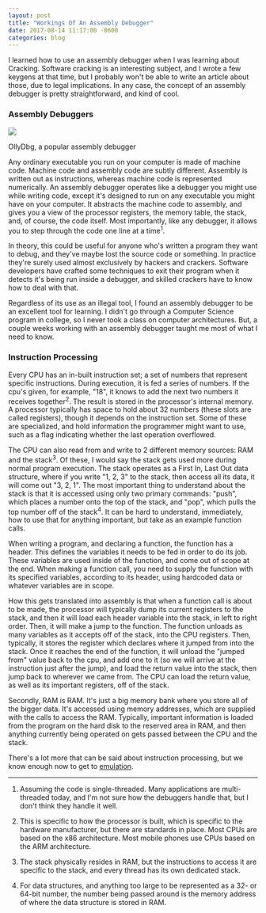 ```yaml
---
layout: post
title: "Workings Of An Assembly Debugger"
date: 2017-08-14 11:17:00 -0600
categories: blog
---
```


I learned how to use an assembly debugger when I was learning about Cracking. Software cracking is an interesting subject, and I wrote a few keygens at that time, but I probably won't be able to write an article about those, due to legal implications. In any case, the concept of an assembly debugger is pretty straightforward, and kind of cool.

### Assembly Debuggers

<a href="{{ site.url }}/assets/images/Chip-8/Assembly Debugger.png"><img class="centerimg" src="{{ site.url }}/assets/images/Chip-8/Assembly Debugger.png" ></a>
<p class="caption">OllyDbg, a popular assembly debugger</p>

Any ordinary executable you run on your computer is made of machine code. Machine code and assembly code are subtly different. Assembly is written out as instructions, whereas machine code is represented numerically. An assembly debugger operates like a debugger you might use while writing code, except it's designed to run on any executable you might have on your computer. It abstracts the machine code to assembly, and gives you a view of the processor registers, the memory table, the stack, and, of course, the code itself. Most importantly, like any debugger, it allows you to step through the code one line at a time<sup>1</sup>.

In theory, this could be useful for anyone who's written a program they want to debug, and they've maybe lost the source code or something. In practice they're surely used almost exclusively by hackers and crackers. Software developers have crafted some techniques to exit their program when it detects it's being run inside a debugger, and skilled crackers have to know how to deal with that.

Regardless of its use as an illegal tool, I found an assembly debugger to be an excellent tool for learning. I didn't go through a Computer Science program in college, so I never took a class on computer architectures. But, a couple weeks working with an assembly debugger taught me most of what I need to know.

### Instruction Processing

Every CPU has an in-built instruction set; a set of numbers that represent specific instructions. During execution, it is fed a series of numbers. If the cpu's given, for example, "18", it knows to add the next two numbers it receives together<sup>2</sup>. The result is stored in the processor's internal memory. A processor typically has space to hold about 32 numbers (these slots are called registers), though it depends on the instruction set. Some of these are specialized, and hold information the programmer might want to use, such as a flag indicating whether the last operation overflowed.

The CPU can also read from and write to 2 different memory sources: RAM and the stack<sup>3</sup>. Of these, I would say the stack gets used more during normal program execution. The stack operates as a First In, Last Out data structure, where if you write "1, 2, 3" to the stack, then access all its data, it will come out "3, 2, 1". The most important thing to understand about the stack is that it is accessed using only two primary commands: "push", which places a number onto the top of the stack, and "pop", which pulls the top number off of the stack<sup>4</sup>. It can be hard to understand, immediately, how to use that for anything important, but take as an example function calls.

When writing a program, and declaring a function, the function has a header. This defines the variables it needs to be fed in order to do its job. These variables are used inside of the function, and come out of scope at the end. When making a function call, you need to supply the function with its specified variables, according to its header, using hardcoded data or whatever variables are in scope.

How this gets translated into assembly is that when a function call is about to be made, the processor will typically dump its current registers to the stack, and then it will load each header variable into the stack, in left to right order. Then, it will make a jump to the function. The function unloads as many variables as it accepts off of the stack, into the CPU registers. Then, typically, it stores the register which declares where it jumped from into the stack. Once it reaches the end of the function, it will unload the "jumped from" value back to the cpu, and add one to it (so we will arrive at the instruction just after the jump), and load the return value into the stack, then jump back to wherever we came from. The CPU can load the return value, as well as its important registers, off of the stack.

Secondly, RAM is RAM. It's just a big memory bank where you store all of the bigger data. It's accessed using memory addresses, which are supplied with the calls to access the RAM. Typically, important information is loaded from the program on the hard disk to the reserved area in RAM, and then anything currently being operated on gets passed between the CPU and the stack.

There's a lot more that can be said about instruction processing, but we know enough now to get to [emulation]({{site.url}}/blog/2017/08/22/overview-chip-8.html).

* * *
1. Assuming the code is single-threaded. Many applications are multi-threaded today, and I'm not sure how the debuggers handle that, but I don't think they handle it well.

2. This is specific to how the processor is built, which is specific to the hardware manufacturer, but there are standards in place. Most CPUs are based on the x86 architecture. Most mobile phones use CPUs based on the ARM architecture.

3. The stack physically resides in RAM, but the instructions to access it are specific to the stack, and every thread has its own dedicated stack.

4. For data structures, and anything too large to be represented as a 32- or 64-bit number, the number being passed around is the memory address of where the data structure is stored in RAM.
